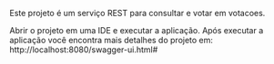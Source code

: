 ﻿Este projeto é um serviço REST para consultar e votar em votacoes.

Abrir o projeto em uma IDE e executar a aplicação.
Após executar a aplicação você encontra mais detalhes do projeto em:
http://localhost:8080/swagger-ui.html#